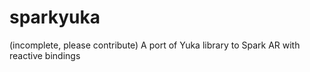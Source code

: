 # sparkyuka
(incomplete, please contribute) A port of Yuka library to Spark AR with reactive bindings
